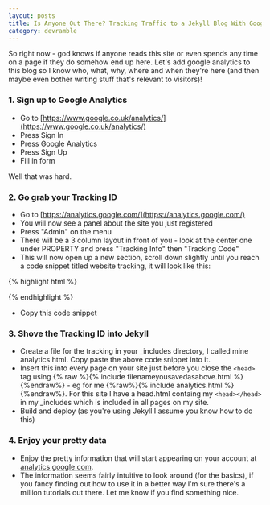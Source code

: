 ```yaml
---
layout: posts
title: Is Anyone Out There? Tracking Traffic to a Jekyll Blog With Google Analytics
category: devramble
---
```


So right now - god knows if anyone reads this site or even spends any time on a page if they do somehow end up here. Let's add google analytics to this blog so I know who, what, why, where and when they're here (and then maybe even bother writing stuff that's relevant to visitors)!

### 1. Sign up to Google Analytics

- Go to [https://www.google.co.uk/analytics/](https://www.google.co.uk/analytics/)
- Press Sign In
- Press Google Analytics
- Press Sign Up
- Fill in form

Well that was hard.

### 2. Go grab your Tracking ID

- Go to [https://analytics.google.com/](https://analytics.google.com/)
- You will now see a panel about the site you just registered
- Press "Admin" on the menu
- There will be a 3 column layout in front of you - look at the center one under PROPERTY and press "Tracking Info" then "Tracking Code"
- This will now open up a new section, scroll down slightly until you reach a code snippet titled website tracking, it will look like this:

{% highlight html %}
<script>
  (function(i,s,o,g,r,a,m){i['GoogleAnalyticsObject']=r;i[r]=i[r]||function(){
  (i[r].q=i[r].q||[]).push(arguments)},i[r].l=1*new Date();a=s.createElement(o),
  m=s.getElementsByTagName(o)[0];a.async=1;a.src=g;m.parentNode.insertBefore(a,m)
  })(window,document,'script','//www.google-analytics.com/analytics.js','ga');

  ga('create', 'ID#', 'auto');
  ga('send', 'pageview');

</script>
{% endhighlight %}

- Copy this code snippet

### 3. Shove the Tracking ID into Jekyll

- Create a file for the tracking in your _includes directory, I called mine analytics.html. Copy paste the above code snippet into it.
- Insert this into every page on your site just before you close the `<head>` tag using {% raw %}{% include filenameyousavedasabove.html %}{%endraw%} - eg for me {%raw%}{% include analytics.html %}{%endraw%}. For this site I have a head.html containg my `<head></head>` in my _includes which is included in all pages on my site.
- Build and deploy (as you're using Jekyll I assume you know how to do this)

### 4. Enjoy your pretty data

- Enjoy the pretty information that will start appearing on your account at [analytics.google.com](analytics.google.com). 
- The information seems fairly intuitive to look around (for the basics), if you fancy finding out how to use it in a better way I'm sure there's a million tutorials out there. Let me know if you find something nice.
